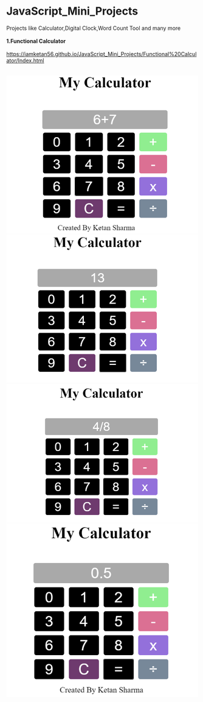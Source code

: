 # JavaScript_Mini_Projects
 Projects like Calculator,Digital Clock,Word Count Tool and many more<br><br>
<b>1.Functional Calculator</b><br><br>
https://iamketan56.github.io/JavaScript_Mini_Projects/Functional%20Calculator/Index.html
<br><br>

![](https://github.com/iamketan56/JavaScript_Mini_Projects/blob/main/Functional%20Calculator/interface2.PNG)
<br>
![](https://github.com/iamketan56/JavaScript_Mini_Projects/blob/main/Functional%20Calculator/interface3.PNG)
<br>
![](https://github.com/iamketan56/JavaScript_Mini_Projects/blob/main/Functional%20Calculator/Interface4.PNG)
<br>
![](https://github.com/iamketan56/JavaScript_Mini_Projects/blob/main/Functional%20Calculator/Interface5.PNG)
<br>
